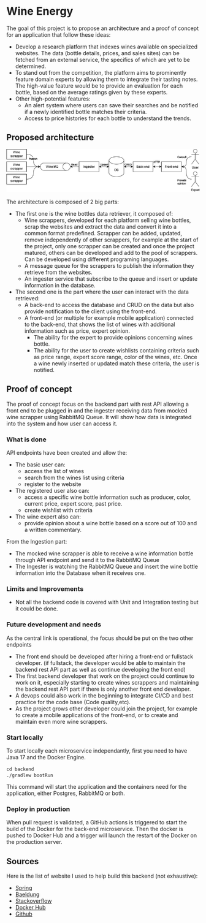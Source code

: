 # Wine Energy

The goal of this project is to propose an architecture and a proof of concept for an application that follow these
ideas:

- Develop a research platform that indexes wines available on specialized websites.
  The data (bottle details, prices, and sales sites) can be fetched from an external service, the specifics of which are
  yet to be determined.
- To stand out from the competition, the platform aims to prominently feature domain experts by allowing them to
  integrate their tasting notes.
  The high-value feature would be to provide an evaluation for each bottle, based on the average ratings given by these
  experts.
- Other high-potential features:
    - An alert system where users can save their searches and be notified if a newly identified bottle matches their
      criteria.
    - Access to price histories for each bottle to understand the trends.

## Proposed architecture

![architecture](architecture.png)

The architecture is composed of 2 big parts:

- The first one is the wine bottles data retriever, it composed of:
    - Wine scrappers, developed for each platform selling wine bottles, scrap the websites and extract the data and
      convert it into a common format predefined. Scrapper can be added, updated, remove independently of other
      scrappers, for example at the start of the project, only one scrapper can be created and once the project
      matured, others can be developed and add to the pool of scrappers. Can be developed using different
      programing languages.
    - A message queue for the scrappers to publish the information they retrieve from the websites.
    - An ingester service that subscribe to the queue and insert or update information in the database.
- The second one is the part where the user can interact with the data retrieved:
    - A back-end to access the database and CRUD on the data but also provide notification to the client using the
      front-end.
    - A front-end (or multiple for example mobile application) connected to the back-end, that shows the list of wines
      with additional information such as price, expert opinion.
        - The ability for the expert to provide opinions concerning wines bottle.
        - The ability for the user to create wishlists containing criteria such as price range, expert score range,
          color of the wines, etc. Once a wine newly inserted or updated match these criteria, the user is notified.

## Proof of concept

The proof of concept focus on the backend part with rest API allowing a front end to be plugged in and the ingester
receiving data from mocked wine scrapper using RabbitMQ Queue. It will show how data is integrated into the system and
how user can access it.

### What is done

API endpoints have been created and allow the:

- The basic user can:
    - access the list of wines
    - search from the wines list using criteria
    - register to the website
- The registered user also can:
    - access a specific wine bottle information such as producer, color, current price, expert score, past price.
    - create wishlist with criteria
- The wine expert also can:
    - provide opinion about a wine bottle based on a score out of 100 and a written commentary.

From the Ingestion part:

- The mocked wine scrapper is able to receive a wine information bottle through API endpoint and send it to the
  RabbitMQ Queue
- The Ingester is watching the RabbitMQ Queue and insert the wine bottle information into the Database when it receives
  one.

### Limits and Improvements

- Not all the backend code is covered with Unit and Integration testing but it could be done.

### Future development and needs

As the central link is operational, the focus should be put on the two other endpoints

- The front end should be developed after hiring a front-end or fullstack developer. (if fullstack, the developer
  would be able to maintain the backend rest API part as well as continue developing the front end)
- The first backend developer that work on the project could continue to work on it, especially starting to create
  wines scrappers and maintaining the backend rest API part if there is only another front end developer.
- A devops could also work in the beginning to integrate CI/CD and best practice for the code base (Code quality,etc).
- As the project grows other developer could join the project, for example to create a mobile applications of the
  front-end, or to create and maintain even more wine scrappers.

### Start locally

To start locally each microservice independantly, first you need to have Java 17 and the Docker Engine.

```shell
cd backend
./gradlew bootRun
```

This command will start the application and the containers need for the application, either Postgres, RabbitMQ or both.

### Deploy in production

When pull request is validated, a GitHub actions is triggered to start the build of the Docker for the back-end
microservice. Then the docker is pushed to Docker Hub and a trigger will launch the restart of the Docker on
the production server.

## Sources

Here is the list of website I used to help build this backend (not exhaustive):

- [Spring](https://spring.io/)
- [Baeldung](https://www.baeldung.com)
- [Stackoverflow](https://stackoverflow.com)
- [Docker Hub](https://hub.docker.com)
- [Github](https://github.com)